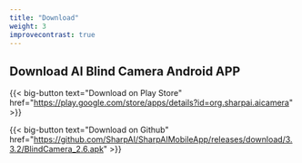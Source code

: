 ```yaml
---
title: "Download"
weight: 3
improvecontrast: true
---
```


## Download AI Blind Camera Android APP


{{< big-button text="Download on Play Store" href="https://play.google.com/store/apps/details?id=org.sharpai.aicamera" >}}

{{< big-button text="Download on Github" href="https://github.com/SharpAI/SharpAIMobileApp/releases/download/3.3.2/BlindCamera_2.6.apk" >}}
